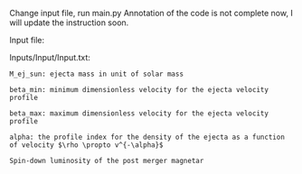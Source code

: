 Change input file, run main.py 
Annotation of the code is not complete now, I will update the instruction soon. 

Input file: 

  Inputs/Input/Input.txt: 
  
    M_ej_sun: ejecta mass in unit of solar mass 
    
    beta_min: minimum dimensionless velocity for the ejecta velocity profile 
    
    beta_max: maximum dimensionless velocity for the ejecta velocity profile 
    
    alpha: the profile index for the density of the ejecta as a function of velocity $\rho \propto v^{-\alpha}$ 
    
    Spin-down luminosity of the post merger magnetar 
    
